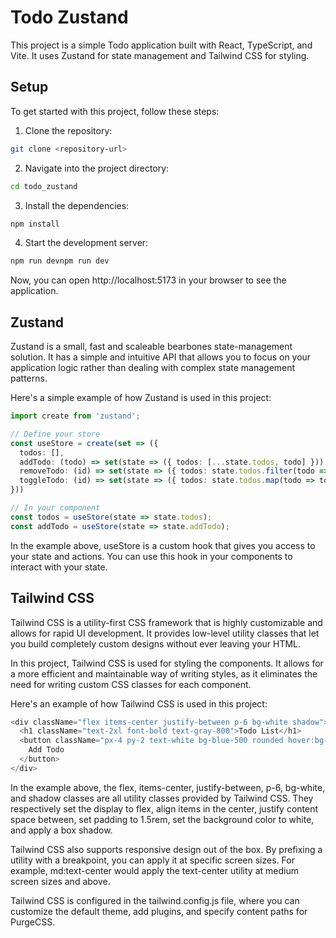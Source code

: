 # Todo Zustand

This project is a simple Todo application built with React, TypeScript, and Vite. It uses Zustand for state management and Tailwind CSS for styling.

## Setup

To get started with this project, follow these steps:

1. Clone the repository:

```bash
git clone <repository-url>
```

2. Navigate into the project directory:
```bash
cd todo_zustand
```

3. Install the dependencies:
```bash
npm install
```
4. Start the development server:
```bash
npm run devnpm run dev
```
Now, you can open http://localhost:5173 in your browser to see the application.

## Zustand
Zustand is a small, fast and scaleable bearbones state-management solution. It has a simple and intuitive API that allows you to focus on your application logic rather than dealing with complex state management patterns.

Here's a simple example of how Zustand is used in this project:
```ts
import create from 'zustand';

// Define your store
const useStore = create(set => ({
  todos: [],
  addTodo: (todo) => set(state => ({ todos: [...state.todos, todo] })),
  removeTodo: (id) => set(state => ({ todos: state.todos.filter(todo => todo.id !== id) })),
  toggleTodo: (id) => set(state => ({ todos: state.todos.map(todo => todo.id === id ? { ...todo, completed: !todo.completed } : todo) })),
}))

// In your component
const todos = useStore(state => state.todos);
const addTodo = useStore(state => state.addTodo);
```
In the example above, useStore is a custom hook that gives you access to your state and actions. You can use this hook in your components to interact with your state.


## Tailwind CSS
Tailwind CSS is a utility-first CSS framework that is highly customizable and allows for rapid UI development. It provides low-level utility classes that let you build completely custom designs without ever leaving your HTML.

In this project, Tailwind CSS is used for styling the components. It allows for a more efficient and maintainable way of writing styles, as it eliminates the need for writing custom CSS classes for each component.

Here's an example of how Tailwind CSS is used in this project:
```ts
<div className="flex items-center justify-between p-6 bg-white shadow">
  <h1 className="text-2xl font-bold text-gray-800">Todo List</h1>
  <button className="px-4 py-2 text-white bg-blue-500 rounded hover:bg-blue-600">
    Add Todo
  </button>
</div>
```
In the example above, the flex, items-center, justify-between, p-6, bg-white, and shadow classes are all utility classes provided by Tailwind CSS. They respectively set the display to flex, align items in the center, justify content space between, set padding to 1.5rem, set the background color to white, and apply a box shadow.

Tailwind CSS also supports responsive design out of the box. By prefixing a utility with a breakpoint, you can apply it at specific screen sizes. For example, md:text-center would apply the text-center utility at medium screen sizes and above.

Tailwind CSS is configured in the tailwind.config.js file, where you can customize the default theme, add plugins, and specify content paths for PurgeCSS.